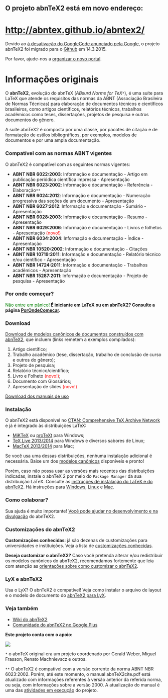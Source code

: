 <h2> O projeto abnTeX2 está em novo endereço:</h2>
<h1> <a href='http://abntex.github.io/abntex2/'>http://abntex.github.io/abntex2/</a></h1>

Devido ao [à desativação do GoogleCode anunciado pela Google](http://google-opensource.blogspot.com.br/2015/03/farewell-to-google-code.html), o projeto abnTeX2 foi migrado para o [Github](https://github.com/abntex/abntex2) em 14.3.2015.

Por favor, ajude-nos a [organizar o novo portal](https://groups.google.com/d/msgid/abntex2/1718d7f5-9d9f-4037-9ec9-fe41632578a8%40googlegroups.com?utm_medium=email&utm_source=footer).

# Informações originais #

O **abnTeX2**, evolução do abnTeX (_ABsurd Norms for TeX_`*`), é uma suíte para LaTeX que atende os requisitos das normas da ABNT (Associação Brasileira de Normas Técnicas) para elaboração de documentos técnicos e científicos brasileiros, como artigos científicos, relatórios técnicos, trabalhos acadêmicos como teses, dissertações, projetos de pesquisa e outros documentos do gênero.

A suíte abnTeX2 é composta por uma classe, por pacotes de citação e de formatação de estilos bibliográficos, por exemplos, modelos de documentos e por uma ampla documentação.

### Compatível com as normas ABNT vigentes ###

O abnTeX2 é compatível com as seguintes normas vigentes:

  * **ABNT NBR 6022:2003**: Informação e documentação - Artigo em publicação periódica científica impressa - Apresentação
  * **ABNT NBR 6023:2002**:  Informação e documentação -  Referência - Elaboração`**`
  * **ABNT NBR 6024:2012**: Informação e documentação - Numeração  progressiva das seções de um documento - Apresentação
  * **ABNT NBR 6027:2012**: Informação e documentação - Sumário - Apresentação
  * **ABNT NBR 6028:2003**: Informação e documentação - Resumo - Apresentação
  * **ABNT NBR 6029:2006**: Informação e documentação - Livros e folhetos - Apresentação <font color='red'>(novo!)</font>
  * **ABNT NBR 6034:2004**: Informação e documentação - Índice - Apresentação
  * **ABNT NBR 10520:2002**: Informação e documentação - Citações
  * **ABNT NBR 10719:2011**: Informação e documentação - Relatório técnico e/ou científico - Apresentação
  * **ABNT NBR 14724:2011**: Informação e documentação - Trabalhos acadêmicos - Apresentação
  * **ABNT NBR 15287:2011**: Informação e documentação - Projeto de pesquisa - Apresentação

### Por onde começar? ###

<font color='green'>Não entre em pânico!**</font> É iniciante em LaTeX ou em abnTeX2? Consulte a página [PorOndeComecar](PorOndeComecar.md).**

### Download ###

[Download de modelos canônicos de documentos construídos com abnTeX2](http://code.google.com/p/abntex2/downloads/list), que incluem (links remetem a exemplos compilados):
  1. Artigo científico;
  1. Trabalho acadêmico (tese, dissertação, trabalho de conclusão de curso e outros do gênero);
  1. Projeto de pesquisa;
  1. Relatório técnico/científico;
  1. Livro e Folheto <font color='red'>(novo!)</font>;
  1. Documento com Glossários;
  1. Apresentação de slides <font color='red'>(novo!)</font>

[Download dos manuais de uso](http://code.google.com/p/abntex2/downloads/list)

### Instalação ###

O abnTeX2 está disponível no [CTAN: Comprehensive TeX Archive Network](http://www.ctan.org/tex-archive/macros/latex/contrib/abntex2) e já é integrado às distribuições LaTeX:

  * [MiKTeX](http://www.miktex.org/) ou [proTeXt](http://www.tug.org/protext/) para Windows;
  * [TeX Live 2013/2014](http://www.tug.org/texlive/) para Windows e diversos sabores de Linux;
  * [MacTeX 2013/2014](http://tug.org/mactex/) para Mac;

Se você usa uma dessas distribuições, nenhuma instalação adicional é necessária. Baixe um dos [modelos canônicos](http://code.google.com/p/abntex2/downloads/list) disponíveis e pronto!

Porém, caso não possa usar as versões mais recentes das distribuições indicadas, instale o abnTeX 2 por meio do `Package Manager` da sua distribuição LaTeX. Consulte as [instruções de instalação do LaTeX e do abnTeX2](Instalacao.md). Há instruções para [Windows](InstalacaoWindows.md), [Linux](InstalacaoLinux.md) e [Mac](InstalacaoMac.md).

### Como colaborar? ###

Sua ajuda é muito importante! [Você pode ajudar no desenvolvimento e na divulgação](ComoContribuir.md) do abnTeX2.

### Customizações do abnTeX2 ###

**Customizações conhecidas**: já são dezenas de customizações para universidades e instituições. Veja a lista de [customizações conhecidas](CustomizacoesConhecidas.md).

**Deseja customizar o abnTeX2?** Caso você pretenda alterar e/ou redistribuir os modelos canônicos do abnTeX2, recomendamos fortemente que leia com atenção as [orientações sobre como customizar o abnTeX2](ComoCustomizar.md).

### LyX e abnTeX2 ###

Usa o LyX? O abnTeX2 é compatível! Veja como instalar o arquivo de layout e o modelo de documento do [abnTeX2 para LyX](LyX.md).

### Veja também ###

  * [Wiki do abnTeX2](TOC.md)
  * [Comunidade do abnTeX2 no Google Plus](https://plus.google.com/u/0/communities/105202176004387477100)


**Este projeto conta com o apoio:**

[![](http://abntex2.googlecode.com/files/cpai-logo.png)](http://cpai.unb.br/pt/swl-inicio)


`*` o abnTeX original era um projeto coordenado por Gerald Weber, Miguel Frasson, Renato Machnievscz e outros.

`**` O abnTeX2 é compatível com a versão corrente da norma ABNT NBR 6023:2002. Porém, até este momento, o manual abnTeX2cite.pdf está atualizado com informações referentes à versão anterior da referida norma, ou seja, com informações sobre a versão 2000. A atualização do manual é uma das [atividades em execução](https://code.google.com/p/abntex2/issues/) do projeto.